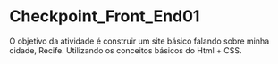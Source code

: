 # Checkpoint_Front_End01
O objetivo da atividade é construir um site básico falando sobre minha cidade, Recife. Utilizando os conceitos básicos do Html + CSS.
